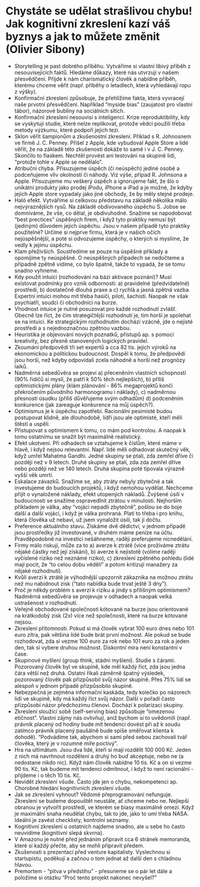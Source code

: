 # Chystáte se udělat strašlivou chybu! Jak kognitivní zkreslení kazí váš byznys a jak to můžete změnit (Olivier Sibony)
* Storytelling je past dobrého příběhu. Vytváříme si vlastní líbivý příběh z nesouvisejících faktů. Hledáme důkazy, které nás utvrzují v našem přesvědčení. Přijde k nám charismatický člověk a nabídne příběh, kterému chceme věřit (např. příběhy o letadlech, která vyhledávají ropu z výšky).
* Konfirmační zkreslení způsobuje, že přehlížíme fakta, která vyvracejí naše prvotní přesvědčení. Například “myside bias” (zaujatost pro vlastní tábor), názorové bubliny na sociálních sítích.
* Konfirmační zkreslení nesouvisí s inteligencí. Krize reproduktibility, kdy se vyskytují studie, které nelze replikovat, protože vědci použili třeba metody výzkumu, které podpoří jejich tezi. 
* Sklon věřit šampionům a zkušenostní zkreslení. Příklad s R. Johnosnem ve firmě J. C. Penney. Přišel z Apple, kde vybudoval Apple Store a lidé věřili, že na základě této zkušenosti dokáže to samé i v J. C. Penney. Skončilo to fiaskem. Nechtěl provést ani testování na skupině lidí, “protože tohle v Apple se nedělalo”. 
* Atribuční chyba. Přisuzujeme úspěch (či neúspěch) jediné osobě a podceňujeme vliv okolností či náhody. Viz výše, případ R. Johnsona a Apple. Přisuzujeme mu veškerý úspěch a ignorujeme fakt, že šlo o unikátní produkty jako prodej iPodu, iPhone a iPad a je možné, že kdyby jejich Apple store vypadaly jako jiné obchody, že by měly stejné prodeje.
* Haló efekt. Vytváříme si celkovou představu na základě několika málo nejvýraznějších rysů. Na základě obdivovaného úspěchu S. Jobse se domníváme, že vše, co dělal, je obdivuhodné. Snažíme se napodobovat “best prectices” úspěšných firem, i když tyto praktiky nemusí být (jediným) důvodem jejich úspěchu. Jsou v našem případě tyto praktiky použitelné? Určíme si nejprve firmu, která je v našich očích nejúspěšnější, a poté si odvozujeme úspěchy, o kterých si myslíme, že vedly k jejímu úspěchu. 
* Klam přeživších. Soustředíme se pouze na úspěšné příklady a opomíjíme ty neúspěšné. O neúspěšných případech se nedočteme a případně zpětně vidíme, co bylo špatně, takže to vypadá, že se tomu snadno vyhneme.
* Kdy použít intuici (rozhodování na bázi aktivace poznání)? Musí existovat podmínky pro vznik odbornosti: a) pravidelné (předvídatelné) prostředí, b) dostatečně dlouhá praxe a c) rychlá a jasná zpětná vazba. Expertní intuici mohou mít třeba hasiči, piloti, šachisti. Naopak ne však psychiatři, soudci či obchodníci na burze. 
* Vhodnost intuice je nutné posuzovat pro každé rozhodnutí zvlášť. Obecně lze říct, že čím strategičtější rozhodnutí je, tím horší je spolehat se na intuici. Ke strategickým rozhodnutím dochází vzácně, jde o nejisté prostředí a s nejednoznačnou zpětnou vazbou.
* Heuristika je objevování nových poznatků, přístupů ap. s pomocí kreativity, bez přesně stanovených logických pravidel.
* Zkoumání předpovědi tří set expertů a cca 82 tis. jejich výroků na ekonomickou a politickou budoucnost. Dospěl k tomu, že předpovědi jsou horší, než kdyby odpovídali zcela náhodně a horší než prognózy laiků.
* Nadměrná sebedůvěra se projeví a) přeceněním vlastních schopností (90% řidičů si myslí, že patří k 50% těch nejlepších), b) příliš optimistickými plány (klám plánování - 86% megaprojektů končí překročením původního harmonogramu i náklady), c) nadměrnou přesností úsudku (příliš důvěřujeme svým odhadům) d) podceněním konkurence (jak zareaguje konkurence na můj úspěch?).
* Optimismus je k úspěchu zapotřebí. Racionální pesimisté budou postupovat klidně, ale dlouhodobě, lídři jsou ale optimisté, kteří měli štěstí a uspěli.
* Přistupovat s optimismem k tomu, co mám pod kontrolou. A naopak k tomu ostatnímu se snažit být maximálně realistický.
* Efekt ukotvení. Při odhadech se vztahujeme k číslům, které máme v hlavě, i když nejsou relevantní. Např. lidé měli odhadovat skutečný věk, když umřel Mahatma Gandhi. Jedné skupiny se ptali, zda zemřel dříve či později než v 9 letech. Druhé skupiny se ptali, zda zda zemřel dříve nebo později než ve 140 letech. Druhá skupina poté tipovala výrazně vyšší věk umrtí.
* Eskalace závazků. Snažíme se, aby ztráty nebyly zbytečné a tak investujeme do budoucích projektů, i když nemohou vydělat. Nechceme přijít o vynaložené náklady, efekt utopených nákladů. Zvýšené úsilí v budoucnosti se snažíme ospravedlnit ztrátou v minulosti. Nejhorším příkladem je válka, aby “vojáci nepadli zbytečně”, pošlou se do boje další a další vojáci, i když je válka prohraná. Platí to třeba i pro knihu, která člověka už nebaví, už jsem vynaložit úsilí, tak ji dočtu.
* Preference aktuálního stavu. Získáme dvě dědictví, v jednom případě jsou prostředky již investované, v druhém máme peníze na účtu. Pravděpodobně na investici nešáhneme, raději preferujeme nicnedělání.
* Firmy málo riskují, může za to a) averze k ztrátě (více prožíváme ztrátu nějaké částky než její získání), b) averze k nejistotě (volíme raději vyčíslené riziko než neznámé riziko), c) zkreslení zpětného pohledu (lidé mají pocit, že “to celou dobu věděli” a potom kritizují manažery za nějaké rozhodnutí).
* Kvůli averzi k ztrátě je výhodnější upozornit zákazníka na možnou ztrátu než mu nabídnout zisk (“tato nabídka bude trvat ještě 3 dny”).
* Proč je někdy problém s averzí k riziku a jindy s přílišným optimismem? Nadměrná sebedůvěra se projevuje v odhadech a naopak velká ustrašenost v rozhodnutí.
* Veřejně obchodované společnosti kótované na burze jsou orientované na krátkodobý zisk (2x) více než společnosti, které na burze kótované nejsou.
* Zkreslení přítomnosti. Pokud si má člověk vybrat 100 euro dnes nebo 101 euro zítra, pak většina lidé bude brát první možnost. Ale pokud se bude rozhodovat, zda si vezme 100 euro za rok nebo 101 euro za rok a jeden den, tak si vybere druhou možnost. Diskontní míra není konstantní v čase.
* Skupinové myšlení (group think, stádní myšlení). Studie s čárami. Pozorovaný člověk byl ve skupině, kde měl každý říct, zda jsou jedna čára větší než druhá. Ostatní říkali záměrně špatný výsledek, pozorovaný člověk pak přizpůsobil svůj názor skupině. Přes 75% lidí se alespoň v jednom případě přizpůsobilo skupině.
* Nebezpečná je zejména informační kaskáda, tedy kolečko po názorech lidí ve skupině, kdy má každý říct svůj názor. Další v pořadí často přizpůsobí názor předchozímu členovi. Dochází k polarizaci skupiny.
* Zkreslení sloužící sobě (self-serving bias) způsobuje “omezenou etičnost”. Vlastní zájmy nás ovlivňují, aniž bychom si to uvědomili (např. právník placený od hodiny bude mít tendenci dovést při až k soudu zatímco právník placený paušálně bude spíše směřovat klienta k dohodě). “Podvádíme tak, abychom si sami před sebou zachovali tvář člověka, který je v rozumné míře poctivý”. 
* Hra na ultimátum. Jsou dva lidé, kteří si mají rozdělit 100 000 Kč. Jeden z nich má navrhnout rozdělení a druhý ho buď akceptuje, nebo ne (a nedostane nikdo nic). Když nám člověk nabídne 10 tis. Kč a on si vezme 90 tis. Kč, tak budeme mít tendenci odmítnout, i když to není racionální - přijdeme i o těch 10 tis. Kč.
* Nevidět zkreslení všude. Často jde jen o chybu, nekompetenci ap. Chorobné hledání kognitivních zkreslení všude.
* Jak se zkreslení vyhnout? Vědomé přeprogramování nefunguje. Zkreslení se budeme dopouštět neustále, ať chceme nebo ne. Nejlepší obranou je vytvořit prostředí, ve kterém se biasy maximálně omezí. Když je maximální snaha neudělat chybu, tak to jde, jako to umí třeba NASA. Ideální je zavést checklisty, kontrolní seznamy.
* Kognitivní zkreslení u ostatních najdeme snadno, ale u sebe ho často neuvidíme (kognitivní slepá skvrna).
* V Amazonu je nutné před jednáním připravit cca 6 stránek memoranda, které si každý přečte, aby se mohli připravit předem.
* Zkušenosti s prezentací před venture kapitalisty. Vyslechnou si startupistu, poděkují a začnou o tom jednat až další den s chladnou hlavou.
* Premortem - “pitva v předstihu” - přesuneme se o pár let dále a položíme si otázku “Proč tento projekt nakonec nevyšel?”

